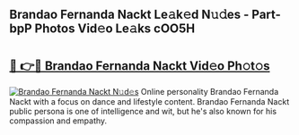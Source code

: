 ## Brandao Fernanda Nackt Le𝚊k𝚎d N𝚞𝚍es - Part-bpP Photos Vid𝚎o Le𝚊ks cOO5H

# <h2><a href="http://fb6kfd.evod.top/?m=Brandao+Fernanda+Nackt">🔗 👉🔴 Brandao Fernanda Nackt Vid𝚎o Ph𝚘t𝚘s</a></h2>

[![Brandao Fernanda Nackt N𝚞d𝚎s](https://i.imgur.com/8V9OHl7.gif)](http://fb6kfd.evod.top/?m=Brandao+Fernanda+Nackt)
Online personality Brandao Fernanda Nackt with a focus on dance and lifestyle content. Brandao Fernanda Nackt public persona is one of intelligence and wit, but he's also known for his compassion and empathy. 
